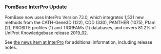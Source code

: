 ### PomBase InterPro Update
<!-- pombase_flags: frontpage -->
<!-- newsfeed_thumbnail: interpro_32px.png -->

PomBase now uses InterPro Version 73.0, which integrates 1,531 new
methods from the CATH-Gene3D (122), CDD (330), PANTHER (1075), Pfam
(2), PROSITE profiles (1) and TIGRFAMs (1) databases, and covers 81.2%
of UniProt Knowledgebase release 2019_02.

See [the news item at
InterPro](https://www.ebi.ac.uk/about/news/service-news/InterPro-73.0)
for additional information, including release notes.
